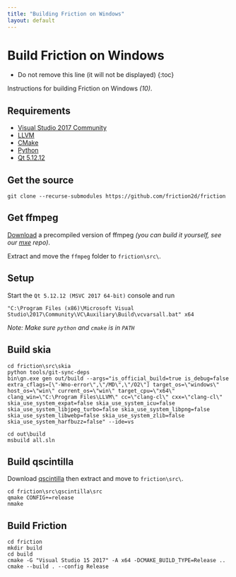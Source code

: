 ```yaml
---
title: "Building Friction on Windows"
layout: default
---
```


# Build Friction on Windows

* Do not remove this line (it will not be displayed)
{:toc}

Instructions for building Friction on Windows *(10)*.

## Requirements

* [Visual Studio 2017 Community](https://visualstudio.microsoft.com/vs/older-downloads/)
* [LLVM](https://github.com/llvm/llvm-project/releases/download/llvmorg-15.0.7/LLVM-15.0.7-win64.exe)
* [CMake](https://cmake.org/files/v3.26/cmake-3.26.4-windows-x86_64.msi)
* [Python](https://www.python.org/ftp/python/3.11.3/python-3.11.3-amd64.exe)
* [Qt 5.12.12](https://download.qt.io/archive/qt/5.12/5.12.12/qt-opensource-windows-x86-5.12.12.exe)


## Get the source

```
git clone --recurse-submodules https://github.com/friction2d/friction
```

## Get ffmpeg

[Download](https://sourceforge.net/projects/friction/files/source/friction-ffmpeg-444-bin.7z/download) a precompiled version of ffmpeg *(you can build it yourself, see our [mxe](https://github.com/friction2d/mxe) repo)*.

Extract and move the `ffmpeg` folder to `friction\src\`.

## Setup

Start the `Qt 5.12.12 (MSVC 2017 64-bit)` console and run

```
"C:\Program Files (x86)\Microsoft Visual Studio\2017\Community\VC\Auxiliary\Build\vcvarsall.bat" x64
```

*Note: Make sure `python` and `cmake` is in `PATH`*

## Build skia

```
cd friction\src\skia
python tools/git-sync-deps
bin\gn.exe gen out/build --args="is_official_build=true is_debug=false extra_cflags=[\"-Wno-error\",\"/MD\",\"/O2\"] target_os=\"windows\" host_os=\"win\" current_os=\"win\" target_cpu=\"x64\" clang_win=\"C:\Program Files\LLVM\" cc=\"clang-cl\" cxx=\"clang-cl\" skia_use_system_expat=false skia_use_system_icu=false skia_use_system_libjpeg_turbo=false skia_use_system_libpng=false skia_use_system_libwebp=false skia_use_system_zlib=false skia_use_system_harfbuzz=false" --ide=vs
```
```
cd out\build
msbuild all.sln
```

## Build qscintilla

Download [qscintilla](https://www.riverbankcomputing.com/static/Downloads/QScintilla/2.13.4/QScintilla_src-2.13.4.tar.gz) then extract and move to ``friction\src\``.

```
cd friction\src\qscintilla\src
qmake CONFIG+=release
nmake
```

## Build Friction

```
cd friction
mkdir build
cd build
cmake -G "Visual Studio 15 2017" -A x64 -DCMAKE_BUILD_TYPE=Release ..
cmake --build . --config Release
```
